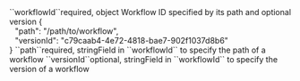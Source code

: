 <tr><td>``workflowId``</td><td>required, object</td>
<td>Workflow ID specified by its path and optional version</td>
<td> {
  <div style="padding-left:10px;">"path": "/path/to/workflow",</div>
  <div style="padding-left:10px;">"versionId": "c79caab4-4e72-4818-bae7-902f1037d8b6"</div>
  }</td>
<td></td>
</tr>
<tr><td style="padding-left:20px;">``path``</td><td>required, string</td><td>Field in ``workflowId`` to specify the path of a workflow</td><td></td><td></td></tr>
<tr><td style="padding-left:20px;">``versionId``</td><td>optional, string</td><td>Field in ``workflowId`` to specify the version of a workflow</td><td></td><td></td></tr>

